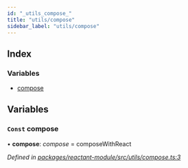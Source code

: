 ```yaml
---
id: "_utils_compose_"
title: "utils/compose"
sidebar_label: "utils/compose"
---
```


## Index

### Variables

* [compose](_utils_compose_.md#const-compose)

## Variables

### `Const` compose

• **compose**: *compose* = composeWithReact

*Defined in [packages/reactant-module/src/utils/compose.ts:3](https://github.com/unadlib/reactant/blob/1e7fe87/packages/reactant-module/src/utils/compose.ts#L3)*
